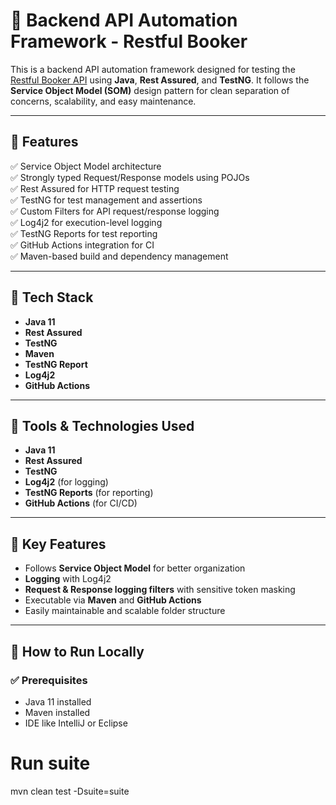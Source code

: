# 🧪 Backend API Automation Framework - Restful Booker

This is a backend API automation framework designed for testing the [Restful Booker API](https://restful-booker.herokuapp.com/apidoc/index.html) using **Java**, **Rest Assured**, and **TestNG**. It follows the **Service Object Model (SOM)** design pattern for clean separation of concerns, scalability, and easy maintenance.

---

## 🚀 Features

✅ Service Object Model architecture  
✅ Strongly typed Request/Response models using POJOs  
✅ Rest Assured for HTTP request testing  
✅ TestNG for test management and assertions  
✅ Custom Filters for API request/response logging  
✅ Log4j2 for execution-level logging  
✅ TestNG Reports for test reporting  
✅ GitHub Actions integration for CI  
✅ Maven-based build and dependency management  

---

## 🧰 Tech Stack

- **Java 11**
- **Rest Assured**
- **TestNG**
- **Maven**
- **TestNG Report**
- **Log4j2**
- **GitHub Actions**

---

## 🧰 Tools & Technologies Used

- **Java 11**
- **Rest Assured**
- **TestNG**
- **Log4j2** (for logging)
- **TestNG Reports** (for reporting)
- **GitHub Actions** (for CI/CD)

---

## 🎯 Key Features

- Follows **Service Object Model** for better organization
- **Logging** with Log4j2
- **Request & Response logging filters** with sensitive token masking
- Executable via **Maven** and **GitHub Actions**
- Easily maintainable and scalable folder structure

---

## 🔧 How to Run Locally

### ✅ Prerequisites
- Java 11 installed
- Maven installed
- IDE like IntelliJ or Eclipse

# Run suite
mvn clean test -Dsuite=suite


